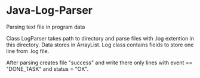 # Java-Log-Parser
Parsing text file in program data

Class LogParser takes path to directory and parse files with .log extention in this directory. 
Data stores in ArrayList<Log>. 
Log class contains fields to store one line from .log file.

After parsing creates file "success" and write there only lines with event == "DONE_TASK" and status = "OK".

